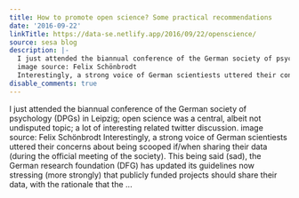 ```yaml
---
title: How to promote open science? Some practical recommendations
date: '2016-09-22'
linkTitle: https://data-se.netlify.app/2016/09/22/openscience/
source: sesa blog
description: |-
  I just attended the biannual conference of the German society of psychology (DPGs) in Leipzig; open science was a central, albeit not undisputed topic; a lot of interesting related twitter discussion.
  image source: Felix Schönbrodt
  Interestingly, a strong voice of German scientiests uttered their concerns about being scooped if/when sharing their data (during the official meeting of the society). This being said (sad), the German research foundation (DFG) has updated its guidelines now stressing (more strongly) that publicly funded projects should share their data, with the rationale that the ...
disable_comments: true
---
```

I just attended the biannual conference of the German society of psychology (DPGs) in Leipzig; open science was a central, albeit not undisputed topic; a lot of interesting related twitter discussion.
image source: Felix Schönbrodt
Interestingly, a strong voice of German scientiests uttered their concerns about being scooped if/when sharing their data (during the official meeting of the society). This being said (sad), the German research foundation (DFG) has updated its guidelines now stressing (more strongly) that publicly funded projects should share their data, with the rationale that the ...
